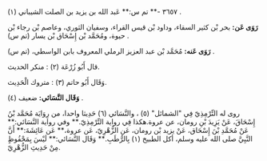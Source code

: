 ٣٦٥٧ -** تم س:** عَبد الله بن يزيد بن الصلت الشيباني (١) .

**رَوَى عَن:** بحر بْن كثير السقاء، وداود بْن قيس القراء، وسفيان الثوري، وعاصم بْن رجاء بْن حيوة، ومُحَمَّد بْن إِسْحَاق بْن يسار (تم س) .

**رَوَى عَنه:** مُحَمَّد بْن عبد العزيز الرملي المعروف بابن الواسطي، (تم س) .

قال أَبُو زُرْعَة (٢) : منكر الحديث.

وَقَال أَبُو حاتم (٣) : متروك الْحَدِيث.

**وَقَال النَّسَائي:** ضعيف (٤) .

روى له التِّرْمِذِيّ فِي "الشمائل" (٥) ، والنَّسَائي (٦) حَدِيثا واحدا، من رِوَايَة مُحَمَّد بْنُ إِسْحَاقَ، عَنْ يَزِيدَ بْنِ رومان، عن عروة.هكذا فِي رواية التِّرْمِذِيّ.** وفي رواية النَّسَائي:** عَنْ مُحَمَّدِ بْنَ إِسْحَاق، عَنْ يزيد بْن رومان، عَن الزُّهْرِيّ، عَن عروة،** عَن عَائِشَةَ:** أَنَّ النَّبِيَّ صلى الله عليه وسلم، أكل الطبيخ (١) بِالرُّطَبِ.** وَقَال النَّسَائي:** لَيْسَ بِمَحْفُوظٍ مِنْ حَدِيثِ الزُّهْرِيّ.
